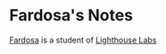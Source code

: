 # Fardosa's Notes
[Fardosa](https://github.com/faardosa) is a student of [Lighthouse Labs](https://www.lighthouselabs.ca/)